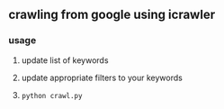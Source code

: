 ## crawling from google using icrawler

### usage

1. update list of keywords

2. update appropriate filters to your keywords

3. `python crawl.py`

